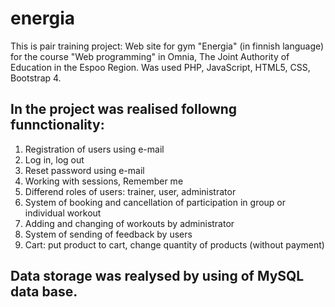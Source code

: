 # energia
This is pair training project: Web site for gym "Energia"  (in finnish language) for the course "Web programming" in Omnia, The Joint Authority of Education in the Espoo Region. Was used PHP, JavaScript, HTML5, CSS, Bootstrap 4.

## In the project was realised followng funnctionality:
1. Registration of users using e-mail
2. Log in, log out
3. Reset password using e-mail
4. Working with sessions, Remember me 
5. Differend roles of users: trainer, user, administrator
6. System of booking and cancellation of participation in group or individual workout
7. Adding and changing of workouts by administrator
8. System of sending of feedback by users
9. Cart: put product to cart, change quantity of products (without payment)

## Data storage was realysed by using of MySQL data base.

